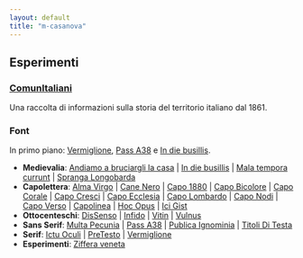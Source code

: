 ```yaml
---
layout: default
title: "m-casanova"
---
```


## Esperimenti

### [ComunItaliani](/ci)

Una raccolta di informazioni sulla storia del territorio italiano dal 1861.

### Font

In primo piano: [Vermiglione](/Vermiglione), [Pass A38](/Pass-A38) e [In die busillis](/In-die-busillis).

<!-- <p class="imm"><img src="/assets/img/font.svg" width="80%"></p> -->

* __Medievalia__: [Andiamo a bruciargli la casa](/AndiamoABruciargliLaCasa) |
[In die busillis](/In-die-busillis) |
[Mala tempora currunt](/MalaTemporaCurrunt) |
[Spranga Longobarda](/SprangaLongobarda)
* __Capolettera__: [Alma Virgo](/AlmaVirgo) |
[Cane Nero](/CaneNero) |
[Capo 1880](/Capo1880) |
[Capo Bicolore](/CapoBicolore) |
[Capo Corale](/CapoCorale) |
[Capo Cresci](/CapoCresci) |
[Capo Ecclesia](/CapoEcclesia) |
[Capo Lombardo](/CapoLombardo) |
[Capo Nodi](/CapoNodi) |
[Capo Verso](/CapoVerso) |
[Capolinea](/Capolinea) |
[Hoc Opus](/HocOpus) |
[Ici Gist](/IciGist)
* __Ottocenteschi__: [DisSenso](/DisSenso) |
[Infido](/Infido) |
[Vitin](/Vitin) |
[Vulnus](/Vulnus)
* __Sans Serif__: [Multa Pecunia](/MultaPecunia) |
[Pass A38](/Pass-A38) |
[Publica Ignominia](/PublicaIgnominia) |
[Titoli Di Testa](/titoliDiTesta)
* __Serif__: [Ictu Oculi](/IctuOculi) |
[PreTesto](/PreTesto) |
[Vermiglione](/Vermiglione)
* __Esperimenti__: [Ziffera veneta](/Ziffera-veneta)
